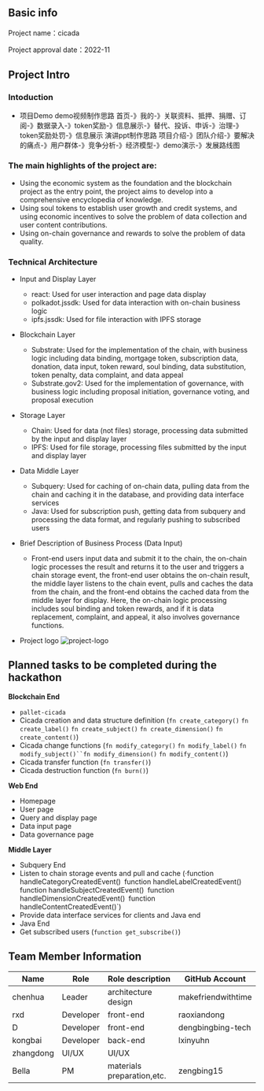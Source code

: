 ## Basic info

Project name：cicada

Project approval date：2022-11

## Project Intro

### Intoduction
- 项目Demo
  demo视频制作思路
  首页-》我的-》关联资料、抵押、捐赠、订阅-》数据录入-》token奖励-》信息展示-》替代、投诉、申诉-》治理-》token奖励处罚-》信息展示
  演讲ppt制作思路
  项目介绍-》团队介绍-》要解决的痛点-》用户群体-》竞争分析-》经济模型-》demo演示-》发展路线图

### The main highlights of the project are:

 * Using the economic system as the foundation and the blockchain project as the entry point, the project aims to develop into a comprehensive encyclopedia of knowledge.
 * Using soul tokens to establish user growth and credit systems, and using economic incentives to solve the problem of data collection and user content contributions.
 * Using on-chain governance and rewards to solve the problem of data quality.

### Technical Architecture

* Input and Display Layer

  * react: Used for user interaction and page data display
  * polkadot.jssdk: Used for data interaction with on-chain business logic
  * ipfs.jssdk: Used for file interaction with IPFS storage
* Blockchain Layer

  * Substrate: Used for the implementation of the chain, with business logic including data binding, mortgage token, subscription data, donation, data input, token reward, soul binding, data substitution, token penalty, data complaint, and data appeal
  * Substrate.gov2: Used for the implementation of governance, with business logic including proposal initiation, governance voting, and proposal execution
* Storage Layer

  * Chain: Used for data (not files) storage, processing data submitted by the input and display layer
  * IPFS: Used for file storage, processing files submitted by the input and display layer
* Data Middle Layer

  * Subquery: Used for caching of on-chain data, pulling data from the chain and caching it in the database, and providing data interface services
  * Java: Used for subscription push, getting data from subquery and processing the data format, and regularly pushing to subscribed users
* Brief Description of Business Process (Data Input)
  * Front-end users input data and submit it to the chain, the on-chain logic processes the result and returns it to the user and triggers a chain storage event, the front-end user obtains the on-chain result, the middle layer listens to the chain event, pulls and caches the data from the chain, and the front-end obtains the cached data from the middle layer for display. Here, the on-chain logic processing includes soul binding and token rewards, and if it is data replacement, complaint, and appeal, it also involves governance functions.

- Project logo
![project-logo](https://user-images.githubusercontent.com/40650475/206896925-6228d89f-31f2-4226-aa0b-82a29f71aa83.png)


## Planned tasks to be completed during the hackathon


**Blockchain End**

* `pallet-cicada`
 * Cicada creation and data structure definition (`fn create_category()` `fn create_label()` `fn create_subject()` `fn create_dimension()` `fn create_content()`)
 * Cicada change functions (`fn modify_category()` `fn modify_label()` `fn modify_subject()``fn modify_dimension()` `fn modify_content()`)
 * Cicada transfer function (`fn transfer()`)
 * Cicada destruction function (`fn burn()`)

**Web End**

 * Homepage
 * User page
 * Query and display page
 * Data input page
 * Data governance page

**Middle Layer**

* Subquery End
 * Listen to chain storage events and pull and cache (·function handleCategoryCreatedEvent()` `function handleLabelCreatedEvent()` `function handleSubjectCreatedEvent()` `function handleDimensionCreatedEvent()` `function handleContentCreatedEvent()`)
 * Provide data interface services for clients and Java end
* Java End
 * Get subscribed users (`function get_subscribe()`)


## Team Member Information

| Name | Role | Role description | GitHub Account 
|------|------|--------|--------|
| chenhua | Leader | architecture design |makefriendwithtime
| rxd | Developer | front-end |raoxiandong
| D | Developer | front-end |dengbingbing-tech
| kongbai | Developer | back-end |lxinyuhn
|zhangdong | UI/UX | UI/UX |
|Bella | PM | materials preparation,etc. |zengbing15
